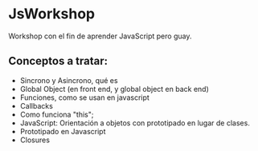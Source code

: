 # JsWorkshop
Workshop con el fin de aprender JavaScript pero guay.

## Conceptos a tratar:

- Sincrono y Asincrono, qué es
- Global Object (en front end, y global object en back end)
- Funciones, como se usan en javascript
- Callbacks
- Como funciona "this";
- JavaScript: Orientación a objetos con prototipado en lugar de clases.
- Prototipado en Javascript
- Closures
